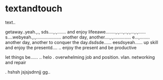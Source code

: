 # textandtouch
text..

getaway..yeah.,.,
sds....,.,.......
and enjoy lifeeawe........,.,...,..,.,...,.,......
s....webyeah.,.,....................
another day, another....,.,..............
e...,........
another day, another to conquer the day.dsdsde......
eesdsyeah......
up skill and enjoy the presentd....
..
enjoy the present and be productive 

let things be......
..
helo
. overwhelming job and position. vlan. networking and repair

.
hshsh
jsjsjsdnnjj
gg..
